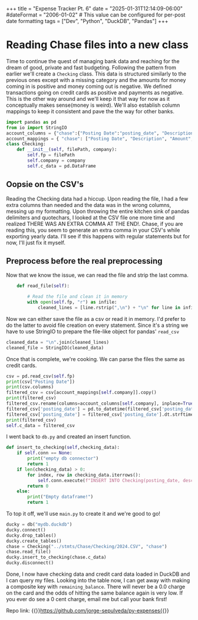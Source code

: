 +++
title = "Expense Tracker Pt. 6"
date = "2025-01-31T12:14:09-06:00"
#dateFormat = "2006-01-02" # This value can be configured for per-post date formatting
tags = ["Dev", "Python", "DuckDB", "Pandas"]
+++

# Reading Chase files into a new class

Time to continue the quest of managing bank data and reaching for the dream of good, private and fast budgeting. Following the pattern from earlier we'll create a `Checking` class. This data is structured similarly to the previous ones except with a missing category and the amounts for money coming in is positive and money coming out is negative. We defined transactions going on credit cards as positive and payments as negative. This is the other way around and we'll keep it that way for now as it conceptually makes sense(money is weird). We'll also establish column mappings to keep it consistent and pave the the way for other banks. 

```python
import pandas as pd
from io import StringIO
account_columns = {"chase":{"Posting Date":"posting_date", "Description":"description", "Type":"type", "Amount":"amount", "Balance":"remaining_balance"}}
account_mappings = { "chase": ["Posting Date", "Description", "Amount", "Type", "Balance"]}
class Checking:
    def __init__(self, filePath, company):
        self.fp = filePath
        self.company = company
        self.c_data = pd.DataFrame
```

## Oopsie on the CSV's

Reading the Checking data had a hiccup. Upon reading the file, I had a few extra columns than needed and the data was in the wrong columns, messing up my formatting. Upon throwing the entire kitchen sink of pandas delimiters and quotechars, I looked at the CSV file one more time and realized THERE WAS AN EXTRA COMMA AT THE END!. Chase, if you are reading this, you seem to generate an extra comma in your CSV's while exporting yearly data. I'll see if this happens with regular statements but for now, I'll just fix it myself. 

## Preprocess before the real preprocessing

Now that we know the issue, we can read the file and strip the last comma. 

```python
    def read_file(self):

        # Read the file and clean it in memory
        with open(self.fp, "r") as infile:
            cleaned_lines = [line.rstrip(",\n") + "\n" for line in infile]
```

Now we can either save the file as a csv or read it in memory. I'd prefer to do the latter to avoid file creation on every statement. Since it's a string we have to use StringIO to prepare the file-like object for pandas' `read_csv`

```python
cleaned_data = "\n".join(cleaned_lines)
cleaned_file = StringIO(cleaned_data)
```

Once that is complete, we're cooking. We can parse the files the same as credit cards.

```python
csv = pd.read_csv(self.fp)
print(csv["Posting Date"])
print(csv.columns)
filtered_csv = csv[account_mappings[self.company]].copy()
print(filtered_csv)
filtered_csv.rename(columns=account_columns[self.company], inplace=True)
filtered_csv['posting_date'] = pd.to_datetime(filtered_csv['posting_date'],format="%m/%d/%Y")
filtered_csv['posting_date'] = filtered_csv['posting_date'].dt.strftime('%Y-%m-%d')
print(filtered_csv)
self.c_data = filtered_csv
```

I went back to `db.py` and created an insert function. 

```python
def insert_to_checking(self,checking_data):
    if self.conn == None:
        print("empty db connector")
        return 1
    if len(checking_data) > 0:
        for index, row in checking_data.iterrows():
            self.conn.execute(f"INSERT INTO Checking(posting_date, description, type, amount, remaining_balance) VALUES (?,?,?,?,?)", (row["posting_date"], row["description"], row["type"], row["amount"], row["remaining_balance"]))
        return 0
    else:
        print("Empty dataframe!")
        return 1
```

To top it off, we'll use `main.py` to create it and we're good to go!

```python
ducky = db("mydb.duckdb")
ducky.connect()
ducky.drop_tables()
ducky.create_tables()
chase = Checking("../stmts/Chase/Checking/2024.CSV", "chase")
chase.read_file()
ducky.insert_to_checking(chase.c_data)
ducky.disconnect()
```

Done, I now have checking data and credit card data loaded in DuckDB and I can query my files. Looking into the table now, I can get away with making a composite key with `remaining_balance`. There will never be a 0.0 charge on the card and the odds of hitting the same balance again is very low. If you ever do see a 0 cent charge, email me but call your bank first!

Repo link: {{<link href="https://github.com/jorge-sepulveda/py-expenses">}}https://github.com/jorge-sepulveda/py-expenses{{</link>}}
